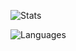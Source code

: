 ![Stats](http://202.181.188.104:9000/?username=itzskyreed&show_icons=true&theme=radical)

![Languages](http://202.181.188.104:9000/top-langs/?username=itzskyreed&layout=donut-vertical&card_width=465&theme=radical&&langs_count=10)
